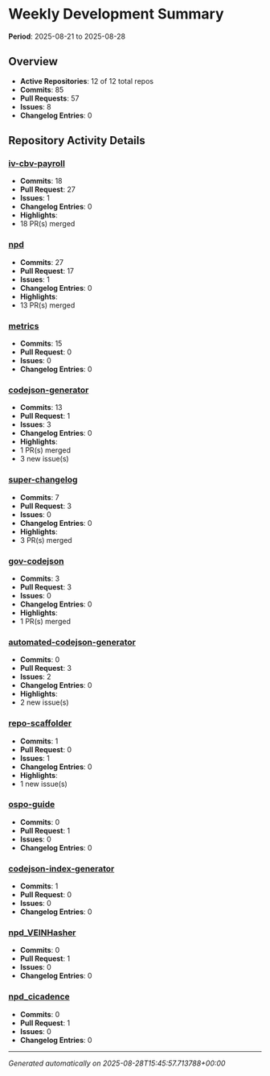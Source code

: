 # Weekly Development Summary
**Period**: 2025-08-21 to 2025-08-28

## Overview
- **Active Repositories**: 12 of 12 total repos
- **Commits**: 85
- **Pull Requests**: 57
- **Issues**: 8
- **Changelog Entries**: 0

## Repository Activity Details

### [iv-cbv-payroll](https://github.com/DSACMS/iv-cbv-payroll)
- **Commits**: 18
- **Pull Request**: 27
- **Issues**: 1
- **Changelog Entries**: 0
- **Highlights**:
 - 18 PR(s) merged

### [npd](https://github.com/DSACMS/npd)
- **Commits**: 27
- **Pull Request**: 17
- **Issues**: 1
- **Changelog Entries**: 0
- **Highlights**:
 - 13 PR(s) merged

### [metrics](https://github.com/DSACMS/metrics)
- **Commits**: 15
- **Pull Request**: 0
- **Issues**: 0
- **Changelog Entries**: 0

### [codejson-generator](https://github.com/DSACMS/codejson-generator)
- **Commits**: 13
- **Pull Request**: 1
- **Issues**: 3
- **Changelog Entries**: 0
- **Highlights**:
 - 1 PR(s) merged
 - 3 new issue(s)

### [super-changelog](https://github.com/DSACMS/super-changelog)
- **Commits**: 7
- **Pull Request**: 3
- **Issues**: 0
- **Changelog Entries**: 0
- **Highlights**:
 - 3 PR(s) merged

### [gov-codejson](https://github.com/DSACMS/gov-codejson)
- **Commits**: 3
- **Pull Request**: 3
- **Issues**: 0
- **Changelog Entries**: 0
- **Highlights**:
 - 1 PR(s) merged

### [automated-codejson-generator](https://github.com/DSACMS/automated-codejson-generator)
- **Commits**: 0
- **Pull Request**: 3
- **Issues**: 2
- **Changelog Entries**: 0
- **Highlights**:
 - 2 new issue(s)

### [repo-scaffolder](https://github.com/DSACMS/repo-scaffolder)
- **Commits**: 1
- **Pull Request**: 0
- **Issues**: 1
- **Changelog Entries**: 0
- **Highlights**:
 - 1 new issue(s)

### [ospo-guide](https://github.com/DSACMS/ospo-guide)
- **Commits**: 0
- **Pull Request**: 1
- **Issues**: 0
- **Changelog Entries**: 0

### [codejson-index-generator](https://github.com/DSACMS/codejson-index-generator)
- **Commits**: 1
- **Pull Request**: 0
- **Issues**: 0
- **Changelog Entries**: 0

### [npd_VEINHasher](https://github.com/DSACMS/npd_VEINHasher)
- **Commits**: 0
- **Pull Request**: 1
- **Issues**: 0
- **Changelog Entries**: 0

### [npd_cicadence](https://github.com/DSACMS/npd_cicadence)
- **Commits**: 0
- **Pull Request**: 1
- **Issues**: 0
- **Changelog Entries**: 0

---
*Generated automatically on 2025-08-28T15:45:57.713788+00:00*
